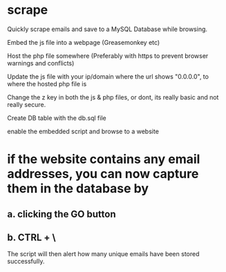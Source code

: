 # scrape
Quickly scrape emails and save to a MySQL Database while browsing. 


Embed the js file into a webpage (Greasemonkey etc)

Host the php file somewhere (Preferably with https to prevent browser warnings and conflicts)

Update the js file with your ip/domain where the url shows "0.0.0.0", to where the hosted php file is

Change the z key in both the js & php files, or dont, its really basic and not really secure. 

Create DB table with the db.sql file

enable the embedded script and browse to a website 

# if the website contains any email addresses, you can now capture them in the database by
## a. clicking the GO button
## b. CTRL + \ 
 
 The script will then alert how many unique emails have been stored successfully.
